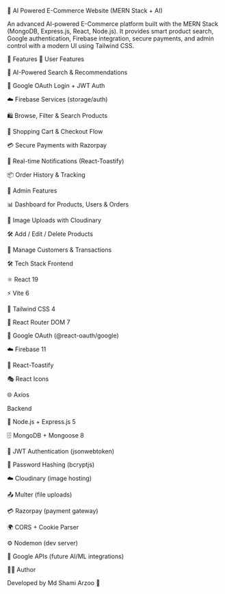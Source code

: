 🛒 AI Powered E-Commerce Website (MERN Stack + AI)

An advanced AI-powered E-Commerce platform built with the MERN Stack (MongoDB, Express.js, React, Node.js).
It provides smart product search, Google authentication, Firebase integration, secure payments, and admin control with a modern UI using Tailwind CSS.

🚀 Features
🔹 User Features

🧠 AI-Powered Search & Recommendations

🔐 Google OAuth Login + JWT Auth

☁️ Firebase Services (storage/auth)

🛍 Browse, Filter & Search Products

🛒 Shopping Cart & Checkout Flow

💳 Secure Payments with Razorpay

🔔 Real-time Notifications (React-Toastify)

📦 Order History & Tracking

🔹 Admin Features

📊 Dashboard for Products, Users & Orders

📸 Image Uploads with Cloudinary

🛠 Add / Edit / Delete Products

👥 Manage Customers & Transactions

🛠 Tech Stack
Frontend

⚛️ React 19

⚡ Vite 6

🎨 Tailwind CSS 4

🔄 React Router DOM 7

🔑 Google OAuth (@react-oauth/google)

☁️ Firebase 11

🔔 React-Toastify

🎭 React Icons

🌐 Axios

Backend

🚀 Node.js + Express.js 5

🗄 MongoDB + Mongoose 8

🔑 JWT Authentication (jsonwebtoken)

🔐 Password Hashing (bcryptjs)

☁️ Cloudinary (image hosting)

📤 Multer (file uploads)

💳 Razorpay (payment gateway)

🌍 CORS + Cookie Parser

⚙️ Nodemon (dev server)

📡 Google APIs (future AI/ML integrations)



👨‍💻 Author

Developed by Md Shami Arzoo 🚀